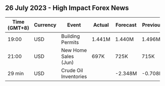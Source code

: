 ## 26 July 2023 - High Impact Forex News

| Time (GMT+8) | Currency | Event | Actual | Forecast | Previous |
|------|----------|-------|--------|----------|----------|
| 19:00 | USD | Building Permits | 1.441M | 1.440M | 1.496M |
| 21:00 | USD | New Home Sales (Jun) | 697K | 725K | 715K |
| 29 min | USD | Crude Oil Inventories |  | -2.348M | -0.708M |
